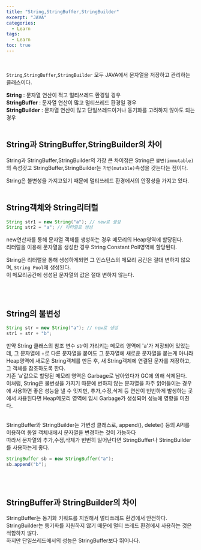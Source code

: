 ```yaml
---
title: "String,StringBuffer,StringBuilder"
excerpt: "JAVA"
categories: 
  - Learn
tags: 
  - Learn
toc: true
---
```


<br>

`String`,`StringBuffer`,`StringBuilder` 모두 JAVA에서 문자열을 저장하고 관리하는 클래스이다.<br>


**String** : 문자열 연산이 적고 멀티쓰레드 환경일 경우 <br>
**StringBuffer** : 문자열 연산이 많고 멀티쓰레드 환경일 경우<br>
**StringBuilder** : 문자열 연산이 많고 단일쓰레드이거나 동기화를 고려하지 않아도 되는 경우<br>
<br>

## String과 StringBuffer,StringBuilder의 차이

String과 StringBuffer,StringBuilder의 가장 큰 차이점은 String은 `불변(immutable)`의 속성갖고 StringBuffer,StringBuilder는 `가변(mutable)`속성을 갖는다는 점이다.<br>

String은 불변성을 가지고있기 때문에 멀티쓰레드 환경에서의 안정성을 가지고 있다.<br><br>


## String객체와 String리터럴

```java
String str1 = new String("a"); // new로 생성
String str2 = "a"; // 리터럴로 생성
```

new연산자를 통해 문자열 객체를 생성하는 경우 메모리의 Heap영역에 할당된다.<br>
리터럴을 이용해 문자열을 생성한 경우 String Constant Poll영역에 할당된다.<br>

String은 리터럴을 통해 생성하게되면 그 인스턴스의 메모리 공간은 절대 변하지 않으며, `String Pool`에 생성된다.<br>
이 메모리공간에 생성된 문자열의 값은 절대 변하지 않는다. <br>


<br><br>


## String의 불변성

```java
String str = new String("a"); // new로 생성
str1 = str + "b";
```

만약 String 클래스의 참조 변수 str이 가리키는 메모리 영역에 'a'가 저장되어 있었는데, 그 문자열에 +로 다른 문자열을 붙여도 그 문자열에 새로운 문자열을 붙는게 아니라 Heap영역에 새로운 String객체를 만든 후, 새 String객체에 연결된 문자를 저장하고, 그 객체를 참조하도록 한다.<br>
기존 'a'값으로 할당된 메모리 영역은 Garbage로 남아있다가 GC에 의해 삭제된다.<br>
이처럼, String은 불변성을 가지기 때문에 변하지 않는 문자열을 자주 읽어들이는 경우에 사용하면 좋은 성능을 낼 수 잇지만, 추가,수정,삭제 등 연산이 빈번하게 발생하는 곳에서 사용된다면 Heap메모리 영역에 임시 Garbage가 생성되어 성능에 영향을 미친다.<br>
<br>

StringBuffer와 StringBuilder는 가변성 클래스로, append(), delete() 등의 API를 이용하여 동일 객체내에서 문자열을 변경하는 것이 가능하다<br>
따라서 문자열의 추가,수정,삭제가 빈번히 일어난다면  StringBuffer나 StringBuilder를 사용하는게 좋다.<br>

```java
StringBuffer sb = new StringBuffer("a");
sb.append("b");
```


<br><br>


## StringBuffer과 StringBuilder의 차이

StringBuffer는 동기화 키워드를 지원해서 멀티쓰레드 환경에서 안전하다.<br>
StringBuilder는 동기화를 지원하지 않기 때문에 멀티 쓰레드 환경에서 사용하는 것은 적합하지 않다.<br>
하지만 단일쓰레드에서의 성능은 StringBuffer보다 뛰어나다.<br>


